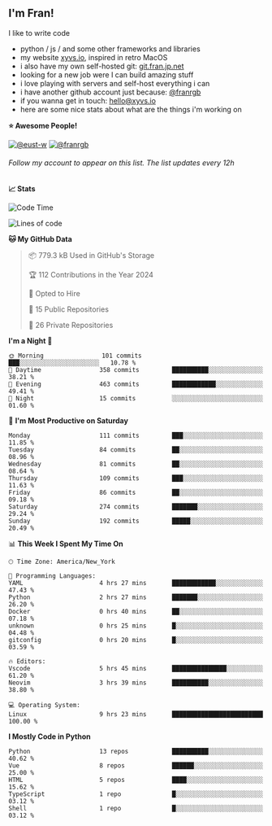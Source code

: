## I'm Fran!

I like to write code

- python /  js / and some other frameworks and libraries
- my website [xyvs.io](https://xyvs.io), inspired in retro MacOS
- i also have my own self-hosted git: [git.fran.jp.net](https://git.fran.jp.net/)
- looking for a new job were I can build amazing stuff
- i love playing with servers and self-host everything i can
- i have another github account just because: [@franrgb](https://github.com/franrgb)
- if you wanna get in touch: [hello@xyvs.io](mailto:hello@xyvs.io)
- here are some nice stats about what are the things i'm working on

<!--START_SECTION:waka-->
**⭐ Awesome People!** 

[![@eust-w](https://img.shields.io/badge/@eust--w-black?style=plastic&logo=github&logoColor=fff)](https://github.com/eust-w) [![@franrgb](https://img.shields.io/badge/@franrgb-black?style=plastic&logo=github&logoColor=fff)](https://github.com/franrgb) 

###### Follow my account to appear on this list. *The list updates every 12h*

**📈 Stats** 

![Code Time](http://img.shields.io/badge/Code%20Time-9%20hrs%2023%20mins-blue)

![Lines of code](https://img.shields.io/badge/From%20Hello%20World%20I%27ve%20Written-143.4%20thousand%20lines%20of%20code-blue)

**🐱 My GitHub Data** 

> 📦 779.3 kB Used in GitHub's Storage 
 > 
> 🏆 112 Contributions in the Year 2024
 > 
> 💼 Opted to Hire
 > 
> 📜 15 Public Repositories 
 > 
> 🔑 26 Private Repositories 
 > 
**I'm a Night 🦉** 

```text
🌞 Morning                101 commits         ███░░░░░░░░░░░░░░░░░░░░░░   10.78 % 
🌆 Daytime                358 commits         ██████████░░░░░░░░░░░░░░░   38.21 % 
🌃 Evening                463 commits         ████████████░░░░░░░░░░░░░   49.41 % 
🌙 Night                  15 commits          ░░░░░░░░░░░░░░░░░░░░░░░░░   01.60 % 
```
📅 **I'm Most Productive on Saturday** 

```text
Monday                   111 commits         ███░░░░░░░░░░░░░░░░░░░░░░   11.85 % 
Tuesday                  84 commits          ██░░░░░░░░░░░░░░░░░░░░░░░   08.96 % 
Wednesday                81 commits          ██░░░░░░░░░░░░░░░░░░░░░░░   08.64 % 
Thursday                 109 commits         ███░░░░░░░░░░░░░░░░░░░░░░   11.63 % 
Friday                   86 commits          ██░░░░░░░░░░░░░░░░░░░░░░░   09.18 % 
Saturday                 274 commits         ███████░░░░░░░░░░░░░░░░░░   29.24 % 
Sunday                   192 commits         █████░░░░░░░░░░░░░░░░░░░░   20.49 % 
```


📊 **This Week I Spent My Time On** 

```text
🕑︎ Time Zone: America/New_York

💬 Programming Languages: 
YAML                     4 hrs 27 mins       ████████████░░░░░░░░░░░░░   47.43 % 
Python                   2 hrs 27 mins       ███████░░░░░░░░░░░░░░░░░░   26.20 % 
Docker                   0 hrs 40 mins       ██░░░░░░░░░░░░░░░░░░░░░░░   07.18 % 
unknown                  0 hrs 25 mins       █░░░░░░░░░░░░░░░░░░░░░░░░   04.48 % 
gitconfig                0 hrs 20 mins       █░░░░░░░░░░░░░░░░░░░░░░░░   03.59 % 

🔥 Editors: 
Vscode                   5 hrs 45 mins       ███████████████░░░░░░░░░░   61.20 % 
Neovim                   3 hrs 39 mins       ██████████░░░░░░░░░░░░░░░   38.80 % 

💻 Operating System: 
Linux                    9 hrs 23 mins       █████████████████████████   100.00 % 
```

**I Mostly Code in Python** 

```text
Python                   13 repos            ██████████░░░░░░░░░░░░░░░   40.62 % 
Vue                      8 repos             ██████░░░░░░░░░░░░░░░░░░░   25.00 % 
HTML                     5 repos             ████░░░░░░░░░░░░░░░░░░░░░   15.62 % 
TypeScript               1 repo              █░░░░░░░░░░░░░░░░░░░░░░░░   03.12 % 
Shell                    1 repo              █░░░░░░░░░░░░░░░░░░░░░░░░   03.12 % 
```




<!--END_SECTION:waka-->
